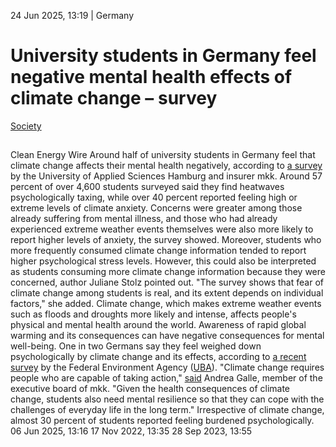 24 Jun 2025, 13:19
| 
Germany
# University students in Germany feel negative mental health effects of climate change – survey
[Society](https://www.cleanenergywire.org/topics/Society)
## 
Clean Energy Wire
Around half of university students in Germany feel that climate change affects their mental health negatively, according to [a survey](https://www.haw-hamburg.de/detail/news/news/show/unter-studierenden-ist-die-angst-vor-dem-klimawandel-real/) by the University of Applied Sciences Hamburg and insurer mkk. Around 57 percent of over 4,600 students surveyed said they find heatwaves psychologically taxing, while over 40 percent reported feeling high or extreme levels of climate anxiety.
Concerns were greater among those already suffering from mental illness, and those who had already experienced extreme weather events themselves were also more likely to report higher levels of anxiety, the survey showed. Moreover, students who more frequently consumed climate change information tended to report higher psychological stress levels. However, this could also be interpreted as students consuming more climate change information because they were concerned, author Juliane Stolz pointed out. "The survey shows that fear of climate change among students is real, and its extent depends on individual factors," she added.
Climate change, which makes extreme weather events such as floods and droughts more likely and intense, affects people's physical and mental health around the world. Awareness of rapid global warming and its consequences can have negative consequences for mental well-being. One in two Germans say they feel weighed down psychologically by climate change and its effects, according to [a recent survey](http://www.cleanenergywire.org/news/half-germans-say-climate-change-weighs-their-psyche) by the Federal Environment Agency ([UBA](https://www.cleanenergywire.org/experts/uba-federal-environment-agency)).
"Climate change requires people who are capable of taking action," [said](https://www.meine-krankenkasse.de/presse-politik/studie-klimaangst-unter-studierenden) Andrea Galle, member of the executive board of mkk. "Given the health consequences of climate change, students also need mental resilience so that they can cope with the challenges of everyday life in the long term." Irrespective of climate change, almost 30 percent of students reported feeling burdened psychologically.
06 Jun 2025, 13:16
17 Nov 2022, 13:35
28 Sep 2023, 13:55